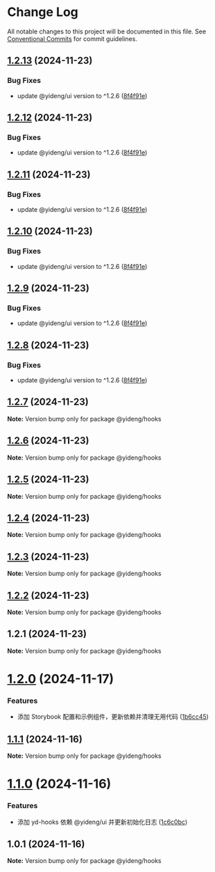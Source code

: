 # Change Log

All notable changes to this project will be documented in this file.
See [Conventional Commits](https://conventionalcommits.org) for commit guidelines.

## [1.2.13](https://github.com/lijinhai255/lerna-lib/compare/@yideng/hooks@1.2.1...@yideng/hooks@1.2.13) (2024-11-23)


### Bug Fixes

* update @yideng/ui version to ^1.2.6 ([8f4f91e](https://github.com/lijinhai255/lerna-lib/commit/8f4f91ecc5454d00838c7b9c2df06e0ebce86730))





## [1.2.12](https://github.com/lijinhai255/lerna-lib/compare/@yideng/hooks@1.2.1...@yideng/hooks@1.2.12) (2024-11-23)


### Bug Fixes

* update @yideng/ui version to ^1.2.6 ([8f4f91e](https://github.com/lijinhai255/lerna-lib/commit/8f4f91ecc5454d00838c7b9c2df06e0ebce86730))





## [1.2.11](https://github.com/lijinhai255/lerna-lib/compare/@yideng/hooks@1.2.1...@yideng/hooks@1.2.11) (2024-11-23)


### Bug Fixes

* update @yideng/ui version to ^1.2.6 ([8f4f91e](https://github.com/lijinhai255/lerna-lib/commit/8f4f91ecc5454d00838c7b9c2df06e0ebce86730))





## [1.2.10](https://github.com/lijinhai255/lerna-lib/compare/@yideng/hooks@1.2.1...@yideng/hooks@1.2.10) (2024-11-23)


### Bug Fixes

* update @yideng/ui version to ^1.2.6 ([8f4f91e](https://github.com/lijinhai255/lerna-lib/commit/8f4f91ecc5454d00838c7b9c2df06e0ebce86730))





## [1.2.9](https://github.com/lijinhai255/lerna-lib/compare/@yideng/hooks@1.2.1...@yideng/hooks@1.2.9) (2024-11-23)


### Bug Fixes

* update @yideng/ui version to ^1.2.6 ([8f4f91e](https://github.com/lijinhai255/lerna-lib/commit/8f4f91ecc5454d00838c7b9c2df06e0ebce86730))





## [1.2.8](https://github.com/lijinhai255/lerna-lib/compare/@yideng/hooks@1.2.1...@yideng/hooks@1.2.8) (2024-11-23)


### Bug Fixes

* update @yideng/ui version to ^1.2.6 ([8f4f91e](https://github.com/lijinhai255/lerna-lib/commit/8f4f91ecc5454d00838c7b9c2df06e0ebce86730))





## [1.2.7](https://github.com/lijinhai255/lerna-lib/compare/@yideng/hooks@1.2.1...@yideng/hooks@1.2.7) (2024-11-23)

**Note:** Version bump only for package @yideng/hooks





## [1.2.6](https://github.com/lijinhai255/lerna-lib/compare/@yideng/hooks@1.2.1...@yideng/hooks@1.2.6) (2024-11-23)

**Note:** Version bump only for package @yideng/hooks





## [1.2.5](https://github.com/lijinhai255/lerna-lib/compare/@yideng/hooks@1.2.1...@yideng/hooks@1.2.5) (2024-11-23)

**Note:** Version bump only for package @yideng/hooks





## [1.2.4](https://github.com/lijinhai255/lerna-lib/compare/@yideng/hooks@1.2.1...@yideng/hooks@1.2.4) (2024-11-23)

**Note:** Version bump only for package @yideng/hooks





## [1.2.3](https://github.com/lijinhai255/lerna-lib/compare/@yideng/hooks@1.2.1...@yideng/hooks@1.2.3) (2024-11-23)

**Note:** Version bump only for package @yideng/hooks





## [1.2.2](https://github.com/lijinhai255/lerna-lib/compare/@yideng/hooks@1.2.1...@yideng/hooks@1.2.2) (2024-11-23)

**Note:** Version bump only for package @yideng/hooks





## 1.2.1 (2024-11-23)

**Note:** Version bump only for package @yideng/hooks





# [1.2.0](https://github.com/lgwebdream/yd-libs/compare/@yideng/hooks@1.1.1...@yideng/hooks@1.2.0) (2024-11-17)


### Features

* 添加 Storybook 配置和示例组件，更新依赖并清理无用代码 ([1b6cc45](https://github.com/lgwebdream/yd-libs/commit/1b6cc45e04789386b489f3283f98ca33219ef9d0))





## [1.1.1](https://github.com/lgwebdream/yd-libs/compare/@yideng/hooks@1.1.0...@yideng/hooks@1.1.1) (2024-11-16)

**Note:** Version bump only for package @yideng/hooks





# [1.1.0](https://github.com/lgwebdream/yd-libs/compare/@yideng/hooks@1.0.1...@yideng/hooks@1.1.0) (2024-11-16)


### Features

* 添加 yd-hooks 依赖 @yideng/ui 并更新初始化日志 ([1c6c0bc](https://github.com/lgwebdream/yd-libs/commit/1c6c0bcef5b53076ddd9c0b00ab78cd7b0202f61))

 



## 1.0.1 (2024-11-16)

**Note:** Version bump only for package @yideng/hooks

